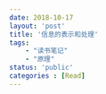 ```yaml
---
date: 2018-10-17
layout: 'post'
title: '信息的表示和处理'
tags:
    - "读书笔记"
    - "原理"
status: 'public'
categories : [Read]
---
```


